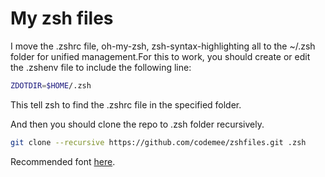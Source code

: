 # My zsh files

I move the .zshrc file, oh-my-zsh, zsh-syntax-highlighting all to the ~/.zsh folder for unified management.For this to work, you should create or edit the .zshenv file to include the following line:

```bash
ZDOTDIR=$HOME/.zsh
```

This tell zsh to find the .zshrc file in the specified folder.

And then you should clone the repo to .zsh folder recursively.

```bash
git clone --recursive https://github.com/codemee/zshfiles.git .zsh
```

Recommended font [here](https://github.com/ryanoasis/nerd-fonts/releases/download/v2.1.0/JetBrainsMono.zip).
